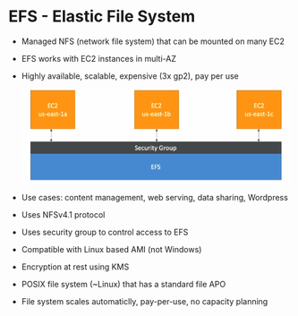 # EFS - Elastic File System

- Managed NFS (network file system) that can be mounted on many EC2

- EFS works with EC2 instances in multi-AZ

- Highly available, scalable, expensive (3x gp2), pay per use

    <img src="../Chapter7-EC2-Instance-Storage/images/efs.png">

- Use cases: content management, web serving, data sharing, Wordpress

- Uses NFSv4.1 protocol

- Uses security group to control access to EFS

- Compatible with Linux based AMI (not Windows)

- Encryption at rest using KMS

- POSIX file system (~Linux) that has a standard file APO

- File system scales automaticlly, pay-per-use, no capacity planning



